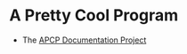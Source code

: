 # A Pretty Cool Program

* The [APCP Documentation Project](https://github.com/APrettyCoolProgram/apcp/tree/main/docproj)
